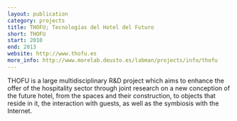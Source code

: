 ```yaml
--- 
layout: publication
category: projects
title: THOFU; Tecnologías del Hotel del Futuro
short: THOFU
start: 2010
end: 2013
website: http://www.thofu.es
more_info: http://www.morelab.deusto.es/labman/projects/info/thofu
--- 
```


THOFU is a large multidisciplinary R&D project which aims to enhance the offer of the hospitality sector through joint research on a new conception of the future hotel, from the spaces and their construction, to objects that reside in it, the interaction with guests, as well as the symbiosis with the Internet.
